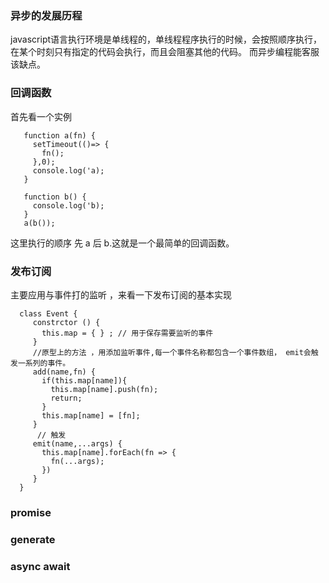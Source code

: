 ### 异步的发展历程
javascript语言执行环境是单线程的，单线程程序执行的时候，会按照顺序执行，在某个时刻只有指定的代码会执行，而且会阻塞其他的代码。
而异步编程能客服该缺点。

###  回调函数
  首先看一个实例

       function a(fn) {
         setTimeout(()=> {
           fn();
         },0);
         console.log('a);
       }

       function b() {
         console.log('b);
       }
       a(b());
  这里执行的顺序 先 a 后 b.这就是一个最简单的回调函数。


### 发布订阅
主要应用与事件打的监听 ，来看一下发布订阅的基本实现

      class Event {
         constrctor () {
           this.map = { } ; // 用于保存需要监听的事件
         }
         //原型上的方法 ，用添加监听事件,每一个事件名称都包含一个事件数组， emit会触发一系列的事件。
         add(name,fn) {
           if(this.map[name]){
             this.map[name].push(fn);
             return;
           }
           this.map[name] = [fn];
         }
          // 触发
         emit(name,...args) {
           this.map[name].forEach(fn => {
             fn(...args);
           })
         }
      }
  

### promise


###  generate


### async await